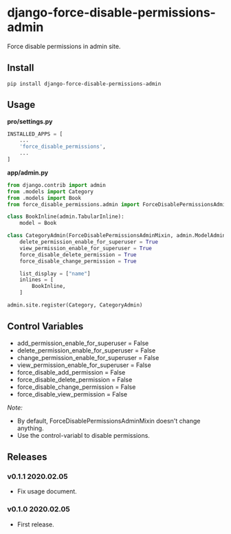 # django-force-disable-permissions-admin

Force disable permissions in admin site.

## Install

```shell
pip install django-force-disable-permissions-admin
```

## Usage


**pro/settings.py**

```python
INSTALLED_APPS = [
    ...
    'force_disable_permissions',
    ...
]
```

**app/admin.py**

```python
from django.contrib import admin
from .models import Category
from .models import Book
from force_disable_permissions.admin import ForceDisablePermissionsAdminMixin

class BookInline(admin.TabularInline):
    model = Book

class CategoryAdmin(ForceDisablePermissionsAdminMixin, admin.ModelAdmin):
    delete_permission_enable_for_superuser = True
    view_permission_enable_for_superuser = True
    force_disable_delete_permission = True
    force_disable_change_permission = True

    list_display = ["name"]
    inlines = [
        BookInline,
    ]

admin.site.register(Category, CategoryAdmin)

```

## Control Variables

- add_permission_enable_for_superuser = False
- delete_permission_enable_for_superuser = False
- change_permission_enable_for_superuser = False
- view_permission_enable_for_superuser = False
- force_disable_add_permission = False
- force_disable_delete_permission = False
- force_disable_change_permission = False
- force_disable_view_permission = False

*Note:*

- By default, ForceDisablePermissionsAdminMixin doesn't change anything.
- Use the control-variabl to disable permissions.

## Releases

### v0.1.1 2020.02.05

- Fix usage document.

### v0.1.0 2020.02.05

- First release.
